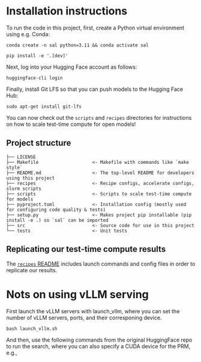 # Installation instructions

To run the code in this project, first, create a Python virtual environment using e.g. Conda:

```shell
conda create -n sal python=3.11 && conda activate sal
```

```shell
pip install -e '.[dev]'
```

Next, log into your Hugging Face account as follows:

```shell
huggingface-cli login
```

Finally, install Git LFS so that you can push models to the Hugging Face Hub:

```shell
sudo apt-get install git-lfs
```

You can now check out the `scripts` and `recipes` directories for instructions on how to scale test-time compute for open models!

## Project structure

```
├── LICENSE
├── Makefile                    <- Makefile with commands like `make style`
├── README.md                   <- The top-level README for developers using this project
├── recipes                     <- Recipe configs, accelerate configs, slurm scripts
├── scripts                     <- Scripts to scale test-time compute for models
├── pyproject.toml              <- Installation config (mostly used for configuring code quality & tests)
├── setup.py                    <- Makes project pip installable (pip install -e .) so `sal` can be imported
├── src                         <- Source code for use in this project
└── tests                       <- Unit tests
```

## Replicating our test-time compute results

The [`recipes` README](recipes/README.md) includes launch commands and config files in order to replicate our results.

# Nots on using vLLM serving
First launch the vLLM servers with launch_vllm, where you can set the number of vLLM servers, ports, and their corresponing device.
```shell
bash launch_vllm.sh
```

And then, use the following commands from the original HuggingFace repo to run the search, where you can also specify a CUDA device for the PRM, e.g.,
```shell

```
